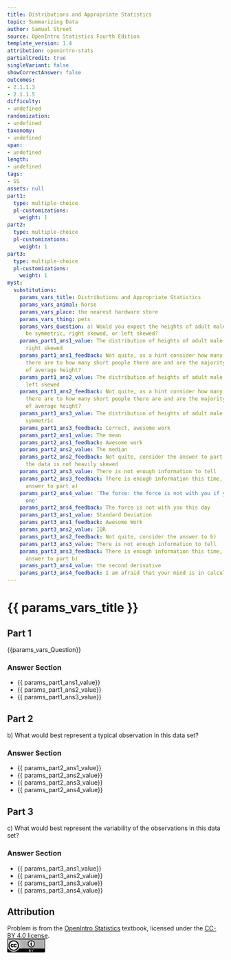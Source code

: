 ```yaml
---
title: Distributions and Appropriate Statistics
topic: Summarizing Data
author: Samuel Street
source: OpenIntro Statistics Fourth Edition
template_version: 1.4
attribution: openintro-stats
partialCredit: true
singleVariant: false
showCorrectAnswer: false
outcomes:
- 2.1.1.3
- 2.1.1.5
difficulty:
- undefined
randomization:
- undefined
taxonomy:
- undefined
span:
- undefined
length:
- undefined
tags:
- SS
assets: null
part1:
  type: multiple-choice
  pl-customizations:
    weight: 1
part2:
  type: multiple-choice
  pl-customizations:
    weight: 1
part3:
  type: multiple-choice
  pl-customizations:
    weight: 1
myst:
  substitutions:
    params_vars_title: Distributions and Appropriate Statistics
    params_vars_animal: horse
    params_vars_place: the nearest hardware store
    params_vars_thing: pets
    params_vars_Question: a) Would you expect the heights of adult male horses to
      be symmetric, right skewed, or left skewed?
    params_part1_ans1_value: The distribution of heights of adult male horses is likely
      right skewed
    params_part1_ans1_feedback: Not quite, as a hint consider how many tall people
      there are to how many short people there are and are the majority of people
      of average height?
    params_part1_ans2_value: The distribution of heights of adult male horses is likely
      left skewed
    params_part1_ans2_feedback: Not quite, as a hint consider how many tall people
      there are to how many short people there are and are the majority of people
      of average height?
    params_part1_ans3_value: The distribution of heights of adult male horses is likely
      symmetric
    params_part1_ans3_feedback: Correct, awesome work
    params_part2_ans1_value: The mean
    params_part2_ans1_feedback: Awesome work
    params_part2_ans2_value: The median
    params_part2_ans2_feedback: Not quite, consider the answer to part a), note that
      the data is not heavily skewed
    params_part2_ans3_value: There is not enough information to tell
    params_part2_ans3_feedback: There is enough information this time, consider the
      answer to part a)
    params_part2_ans4_value: 'The force: the force is not with you if you chose this
      one'
    params_part2_ans4_feedback: The force is not with you this day
    params_part3_ans1_value: Standard Deviation
    params_part3_ans1_feedback: Awesome Work
    params_part3_ans2_value: IQR
    params_part3_ans2_feedback: Not quite, consider the answer to b)
    params_part3_ans3_value: There is not enough information to tell
    params_part3_ans3_feedback: There is enough information this time, consider the
      answer to part b)
    params_part3_ans4_value: the second derivative
    params_part3_ans4_feedback: I am afraid that your mind is in calculus my friend
---
```

# {{ params_vars_title }}

## Part 1

{{params_vars_Question}}

### Answer Section

- {{ params_part1_ans1_value}}
- {{ params_part1_ans2_value}}
- {{ params_part1_ans3_value}}

## Part 2

b) What would best represent a typical observation in this data set?

### Answer Section

- {{ params_part2_ans1_value}}
- {{ params_part2_ans2_value}}
- {{ params_part2_ans3_value}}
- {{ params_part2_ans4_value}}

## Part 3

c) What would best represent the variability of the observations in this data set?

### Answer Section

- {{ params_part3_ans1_value}}
- {{ params_part3_ans2_value}}
- {{ params_part3_ans3_value}}
- {{ params_part3_ans4_value}}

## Attribution

Problem is from the [OpenIntro Statistics](https://openintro.org/book/os/) textbook, licensed under the [CC-BY 4.0 license](https://creativecommons.org/licenses/by/4.0/).<br>![Image representing the Creative Commons 4.0 BY license.](https://raw.githubusercontent.com/firasm/bits/master/by.png)
